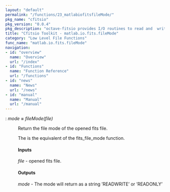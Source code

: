 ```yaml
---
layout: "default"
permalink: "/functions/23_matlabiofitsfileMode/"
pkg_name: "cfitsio"
pkg_version: "0.0.4"
pkg_description: "octave-fitsio provides I/O routines to read and  write FITS (Flexible Image Transport System) files."
title: "Cfitsio Toolkit - matlab.io.fits.fileMode"
category: "Low Level File Functions"
func_name: "matlab.io.fits.fileMode"
navigation:
- id: "overview"
  name: "Overview"
  url: "/index"
- id: "Functions"
  name: "Function Reference"
  url: "/functions"
- id: "news"
  name: "News"
  url: "/news"
- id: "manual"
  name: "Manual"
  url: "/manual"
---
```

<dl class="def">
<dt id="index-_003d"><span class="category">: </span><span><em><var>mode</var></em> <strong>=</strong> <em>fileMode(<var>file</var>)</em><a href='#index-_003d' class='copiable-anchor'></a></span></dt>
<dd><p>Return the file mode of the opened fits file.
</p>
<p>The is the equivalent of the fits_file_mode function.
</p>
<span id="Inputs"></span><h4 class="subsubheading">Inputs</h4>
<p><var>file</var> - opened fits file.
</p>
<span id="Outputs"></span><h4 class="subsubheading">Outputs</h4>
<p><var>mode</var> - The mode will return as a string &rsquo;READWRITE&rsquo; or &rsquo;READONLY&rsquo;
 </p></dd></dl>